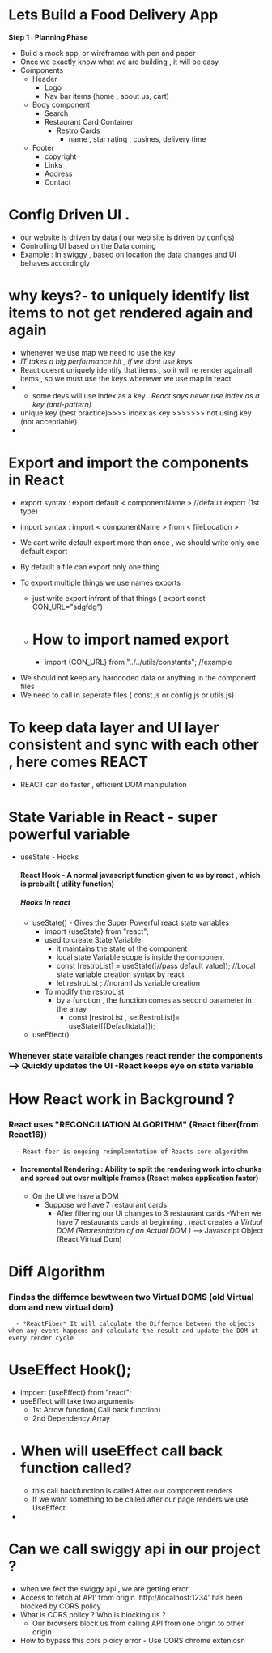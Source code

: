 # Lets Build a Food Delivery App
 **Step 1 : Planning Phase**
  * Build a mock app, or wireframae with pen and paper
  * Once we exactly know what we are building , it will be easy 
  * Components 
    - Header 
      - Logo
      - Nav bar items (home , about us, cart)
    - Body component 
      - Search
      - Restaurant Card Container
        - Restro Cards
          - name , star rating , cusines, delivery time
    - Footer
      - copyright
      - Links
      - Address
      - Contact

# Config Driven UI .

- our website is driven by data ( our web site is driven by configs)
- Controlling UI based on the Data coming
- Example : In swiggy , based on location the data changes and UI behaves accordingly

# why keys?- to uniquely identify list items to not get rendered again and again
- whenever we use map we need to use the key 
- *IT takes a big performance hit , if we dont use keys*
- React doesnt uniquely identify that items , so it will re render again all items , so we must use the keys whenever we use map in react
- - some devs will use index as a key . *React says never use index as a key (anti-pattern)* 
-   unique key (best practice)>>>> index as key >>>>>>> not using key (not acceptiable)
-   
# Export and import the components in React

- export syntax :   export default < componentName >          //default export (1st type)
- import syntax : import < componentName > from < fileLocation >

- We cant write default export more than once , we should write only one default export 
- By default a file can export only one thing 
- To export multiple things we use names exports     
  -  just write export infront of that things    ( export const CON_URL="sdgfdg")
  -   # How to import named export
      -   import {CON_URL} from "../../utils/constants";            //example

* We should not keep any hardcoded data or anything in the component files
* We need to call in seperate files ( const.js or config.js or utils.js)
  
# To keep data layer and UI layer consistent and sync with each other , here comes REACT
- REACT can do faster , efficient DOM manipulation

# State Variable in React - super powerful variable
- useState - Hooks
   ####  React Hook - A normal javascript function given to us by react , which is prebuilt ( utility function)
    ##### Hooks In react 
    - useState() - Gives the Super Powerful react state variables
        - import {useState} from "react";
        - used to create State Variable 
          - it maintains the state of the component
          - local state Variable scope is inside the component
          - const [restroList] = useState([//pass default value]);   //Local state variable creation syntax by react
          - let restroList ;    //noraml Js variable creation
      - To modify the restroList 
        - by a function , the function comes as second parameter in the array 
          - const [restroList , setRestroList]= useState([{Defaultdata}]);
    - useEffect()
### Whenever state varaible changes react render the components --> Quickly updates the UI -React keeps eye on state variable 
  

# How React work in Background ?
  ### React uses "RECONCILIATION ALGORITHM" (React fiber(from React16))
      - React fber is ongoing reimplemntation of Reacts core algorithm
  - #### Incremental Rendering : Ability to split the rendering work into chunks and spread out over multiple frames  (React makes application faster)
    - On the UI we have a DOM 
      - Suppose we have 7 restaurant cards
        - After filtering our Ui changes to 3 restaurant cards
      -When we have 7 restaurants cards at beginning , react creates a  *Virtual DOM (Represntation of an Actual DOM )* --> Javascript Object (React Virtual Dom)

# Diff Algorithm
  ### Findss the differnce bewtween two Virtual DOMS (old Virtual dom and new virtual dom)
      - *ReactFiber* It will calculate the Differnce between the objects when any event happens and calculate the result and update the DOM at every render cycle

# UseEffect Hook();
- impoert {useEffect} from "react";
- useEffect will take two arguments 
  - 1st Arrow function( Call back function)
  - 2nd Dependency Array
- # When will useEffect call back function called? 
  - this call backfunction is called After our component renders
  -  If we want something to be called after our page renders we use UseEffect
-  


# Can we call swiggy api in our project ?
- when we fect the swiggy api , we are getting error 
- Access to fetch at API' from origin 'http://localhost:1234' has been blocked by CORS policy
- What is CORS policy ? Who is blocking us ?
  - Our browsers block us from calling API from one origin to other origin 
- How to bypass this cors ploicy error - Use CORS chrome exteniosn